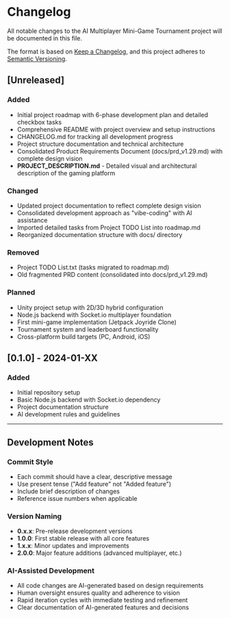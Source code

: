 # Changelog

All notable changes to the AI Multiplayer Mini-Game Tournament project will be documented in this file.

The format is based on [Keep a Changelog](https://keepachangelog.com/en/1.0.0/),
and this project adheres to [Semantic Versioning](https://semver.org/spec/v2.0.0.html).

## [Unreleased]

### Added
- Initial project roadmap with 6-phase development plan and detailed checkbox tasks
- Comprehensive README with project overview and setup instructions
- CHANGELOG.md for tracking all development progress
- Project structure documentation and technical architecture
- Consolidated Product Requirements Document (docs/prd_v1.29.md) with complete design vision
- **PROJECT_DESCRIPTION.md** - Detailed visual and architectural description of the gaming platform

### Changed
- Updated project documentation to reflect complete design vision
- Consolidated development approach as "vibe-coding" with AI assistance
- Imported detailed tasks from Project TODO List into roadmap.md
- Reorganized documentation structure with docs/ directory

### Removed
- Project TODO List.txt (tasks migrated to roadmap.md)
- Old fragmented PRD content (consolidated into docs/prd_v1.29.md)

### Planned
- Unity project setup with 2D/3D hybrid configuration
- Node.js backend with Socket.io multiplayer foundation
- First mini-game implementation (Jetpack Joyride Clone)
- Tournament system and leaderboard functionality
- Cross-platform build targets (PC, Android, iOS)

## [0.1.0] - 2024-01-XX

### Added
- Initial repository setup
- Basic Node.js backend with Socket.io dependency
- Project documentation structure
- AI development rules and guidelines

---

## Development Notes

### Commit Style
- Each commit should have a clear, descriptive message
- Use present tense ("Add feature" not "Added feature")
- Include brief description of changes
- Reference issue numbers when applicable

### Version Naming
- **0.x.x**: Pre-release development versions
- **1.0.0**: First stable release with all core features
- **1.x.x**: Minor updates and improvements
- **2.0.0**: Major feature additions (advanced multiplayer, etc.)

### AI-Assisted Development
- All code changes are AI-generated based on design requirements
- Human oversight ensures quality and adherence to vision
- Rapid iteration cycles with immediate testing and refinement
- Clear documentation of AI-generated features and decisions 